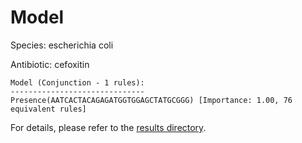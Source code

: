 
# Model

Species: escherichia coli

Antibiotic: cefoxitin

```
Model (Conjunction - 1 rules):
------------------------------
Presence(AATCACTACAGAGATGGTGGAGCTATGCGGG) [Importance: 1.00, 76 equivalent rules]

```

For details, please refer to the [results directory](../../../../../results/scm_b/escherichia%20coli/cefoxitin/repeat_9/).

